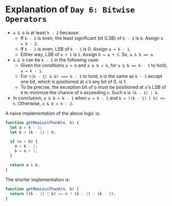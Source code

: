 # Explanation of `Day 6: Bitwise Operators`

* `a & b` is at least `k - 2` because:
  * If `k - 2` is even, the least significant bit (LSB) of `k - 2` is `0`. Assign `a = k - 2`.
  * If `k - 1` is even, LSB of `k - 1` is 0. Assign `a = k - 1`.
  * Either way, LSB of `a + 1` is `1`. Assign `b = a + 1`. So, `a & b == a`.
* `a & b` can be `k - 1` in the following case:
  * Given the conditions `a < b` and `a & b < k`, for `a & b == k - 1` to hold, `a = k - 1`.
  * For `((k - 1) & b) === k - 1` to hold, `b` is the same as `k - 1` except one bit, which is positioned at `a`'s any bit of 0, is 1.
  * To be precise, the exception bit of `b` must be positioned at `a`'s LSB of `0` to minimize the chance of `b` exceeding `n`. Such `b` is `(k - 1) | k`.
* In conclusion, `a & b = k - 1` when `a = k - 1` and `b = ((k - 1) | k) <= n`. Otherwise, `a & b = k - 2`.

A naive implementation of the above logic is:
```js
function getMaxLessThanK(n, k) {
  let a = k - 1;
  let b = (k - 1) | k;

  if (n < b) {
    a = k - 2;
    b = a + 1;
  }

  return a & b;
}
```

The shorter implementation is:
```js
function getMaxLessThanK(n, k) {
  return ((k - 1) | k) <= n ? (k - 1) : (k - 2);
}
```
